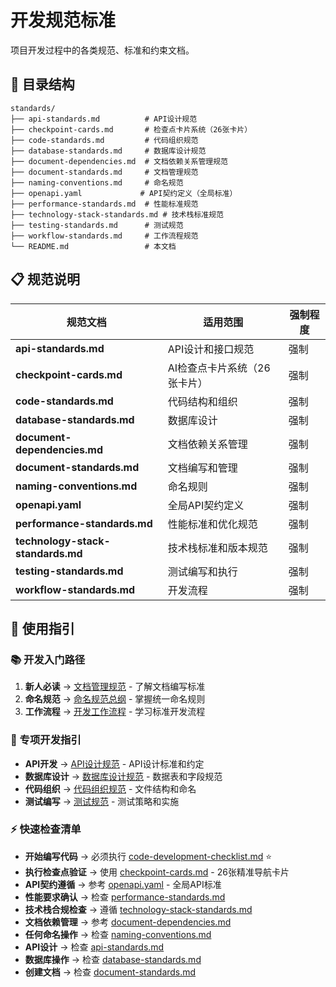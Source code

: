 # 开发规范标准

项目开发过程中的各类规范、标准和约束文档。

## 📁 目录结构

```
standards/
├── api-standards.md          # API设计规范
├── checkpoint-cards.md       # 检查点卡片系统（26张卡片）
├── code-standards.md         # 代码组织规范
├── database-standards.md     # 数据库设计规范
├── document-dependencies.md  # 文档依赖关系管理规范
├── document-standards.md     # 文档管理规范
├── naming-conventions.md     # 命名规范
├── openapi.yaml             # API契约定义（全局标准）
├── performance-standards.md  # 性能标准规范
├── technology-stack-standards.md # 技术栈标准规范
├── testing-standards.md      # 测试规范
├── workflow-standards.md     # 工作流程规范
└── README.md                 # 本文档
```

## 📋 规范说明

| 规范文档 | 适用范围 | 强制程度 |
|---------|---------|---------|
| **api-standards.md** | API设计和接口规范 | 强制 |
| **checkpoint-cards.md** | AI检查点卡片系统（26张卡片） | 强制 |
| **code-standards.md** | 代码结构和组织 | 强制 |
| **database-standards.md** | 数据库设计 | 强制 |
| **document-dependencies.md** | 文档依赖关系管理 | 强制 |
| **document-standards.md** | 文档编写和管理 | 强制 |
| **naming-conventions.md** | 命名规则 | 强制 |
| **openapi.yaml** | 全局API契约定义 | 强制 |
| **performance-standards.md** | 性能标准和优化规范 | 强制 |
| **technology-stack-standards.md** | 技术栈标准和版本规范 | 强制 |
| **testing-standards.md** | 测试编写和执行 | 强制 |
| **workflow-standards.md** | 开发流程 | 强制 |

## 🔗 使用指引

### 📚 开发入门路径
1. **新人必读** → [文档管理规范](document-standards.md) - 了解文档编写标准
2. **命名规范** → [命名规范总纲](naming-conventions.md) - 掌握统一命名规则
3. **工作流程** → [开发工作流程](workflow-standards.md) - 学习标准开发流程

### 🎯 专项开发指引
- **API开发** → [API设计规范](api-standards.md) - API设计标准和约定
- **数据库设计** → [数据库设计规范](database-standards.md) - 数据表和字段规范
- **代码组织** → [代码组织规范](code-standards.md) - 文件结构和命名
- **测试编写** → [测试规范](testing-standards.md) - 测试策略和实施

### ⚡ 快速检查清单
- **开始编写代码** → 必须执行 [code-development-checklist.md](code-development-checklist.md) ⭐
- **执行检查点验证** → 使用 [checkpoint-cards.md](checkpoint-cards.md) - 26张精准导航卡片
- **API契约遵循** → 参考 [openapi.yaml](openapi.yaml) - 全局API标准
- **性能要求确认** → 检查 [performance-standards.md](performance-standards.md)
- **技术栈合规检查** → 遵循 [technology-stack-standards.md](technology-stack-standards.md)
- **文档依赖管理** → 参考 [document-dependencies.md](document-dependencies.md)
- **任何命名操作** → 检查 [naming-conventions.md](naming-conventions.md)
- **API设计** → 检查 [api-standards.md](api-standards.md)
- **数据库操作** → 检查 [database-standards.md](database-standards.md)
- **创建文档** → 检查 [document-standards.md](document-standards.md)
